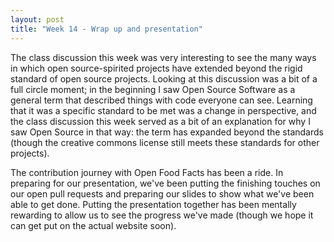 ```yaml
---
layout: post
title: "Week 14 - Wrap up and presentation"
---
```


The class discussion this week was very interesting to see the many ways in which open source-spirited projects have extended beyond the rigid standard of open source projects. Looking at this discussion was a bit of a full circle moment; in the beginning I saw Open Source Software as a general term that described things with code everyone can see. Learning that it was a specific standard to be met was a change in perspective, and the class discussion this week served as a bit of an explanation for why I saw Open Source in that way: the term has expanded beyond the standards (though the creative commons license still meets these standards for other projects).

The contribution journey with Open Food Facts has been a ride. In preparing for our presentation, we've been putting the finishing touches on our open pull requests and preparing our slides to show what we've been able to get done. Putting the presentation together has been mentally rewarding to allow us to see the progress we've made (though we hope it can get put on the actual website soon).